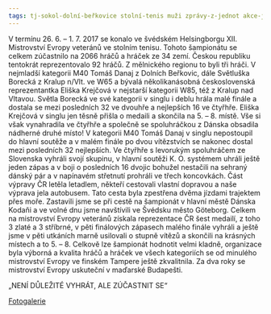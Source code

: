 ```yaml
---
tags: tj-sokol-dolní-beřkovice stolní-tenis muži zprávy-z-jednot akce-jednot
---
```


V termínu 26. 6. – 1. 7. 2017 se konalo ve švédském Helsingborgu XII. Mistrovství Evropy veteránů ve stolním tenisu. Tohoto šampionátu se celkem zúčastnilo na 2066 hráčů a hráček ze 34 zemí. Českou republiku tentokrát reprezentovalo 92 hráčů. Z mělnického regionu to byli tři hráči. V nejmladší kategorii M40 Tomáš Danaj z Dolních Beřkovic, dále Světluška Borecká z Kralup n/Vlt. ve W65 a bývalá několikanásobná československá reprezentantka Eliška Krejčová v nejstarší kategorii W85, též z Kralup nad Vltavou. Světla Borecká ve své kategorii v singlu i deblu hrála malé finále a dostala se mezi posledních 32 ve dvouhře a nejlepších 16 ve čtyřhře. Eliška Krejčová v singlu jen těsně přišla o medaili a skončila na 5. – 8. místě. Vše si však vynahradila ve čtyřhře a společně se spoluhráčkou z Dánska obsadila nádherné druhé místo! V kategorii M40 Tomáš Danaj v singlu nepostoupil do hlavní soutěže a v malém finále po dvou vítězstvích se nakonec dostal mezi posledních 32 nejlepších. Ve čtyřhře s levorukým spoluhráčem ze Slovenska vyhráli svojí skupinu, v hlavní soutěži K. O. systémem uhráli ještě jeden zápas a v boji o posledních 16 dvojic bohužel nestačili na sehraný dánský pár a v napínavém střetnutí prohráli ve třech koncovkách. Část výpravy ČR letěla letadlem, někteří cestovali vlastní dopravou a naše výprava jela autobusem. Tato cesta byla zpestřena dvěma jízdami trajektem přes moře. Zastavili jsme se při cestě na šampionát v hlavní městě Dánska Kodaňi a ve volné dnu jsme navštívili ve Švédsku město Göteborg. Celkem na mistrovství Evropy veteránů získala reprezentace ČR šest medailí, z toho 3 zlaté a 3 stříbrné, v pěti finálových zápasech malého finále vyhráli a ještě jsme v pěti utkáních marně usilovali o stupně vítězů a skončili na krásných místech a to 5. – 8. Celkově lze šampionát hodnotit velmi kladně, organizace byla výborná a kvalita hráčů a hráček ve všech kategoriích se od minulého mistrovství Evropy ve finském Tampere ještě zkvalitnila. Za dva roky se mistrovství Evropy uskuteční v maďarské Budapešti.

„NENÍ DŮLEŽITÉ VYHRÁT, ALE ZÚČASTNIT SE“

[Fotogalerie](https://photos.app.goo.gl/hU4XSnjBdrQ240Dd2)